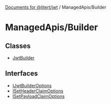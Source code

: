 [Documents for @litert/jwt](../../index.md) / ManagedApis/Builder

# ManagedApis/Builder

## Classes

- [JwtBuilder](classes/JwtBuilder.md)

## Interfaces

- [IJwtBuilderOptions](interfaces/IJwtBuilderOptions.md)
- [ISetHeaderClaimOptions](interfaces/ISetHeaderClaimOptions.md)
- [ISetPayloadClaimOptions](interfaces/ISetPayloadClaimOptions.md)
